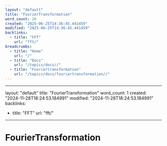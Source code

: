 ```yaml
---
layout: "default"
title: "FourierTransformation"
word_count: 26
created: "2025-06-25T14:36:45.441459"
modified: "2025-06-25T14:36:45.441459"
backlinks:
  - title: "FFT"
    url: "fft/"
breadcrumbs:
  - title: "Home"
    url: "/"
  - title: "Docs"
    url: "/topics/docs//"
  - title: "Fouriertransformation"
    url: "/topics/docs/fouriertransformation//"
---
```

---
layout: "default"
title: "FourierTransformation"
word_count: 1
created: "2024-11-28T18:24:53.184991"
modified: "2024-11-28T18:24:53.184991"
backlinks:
  - title: "FFT"
    url: "fft/"
---
# FourierTransformation